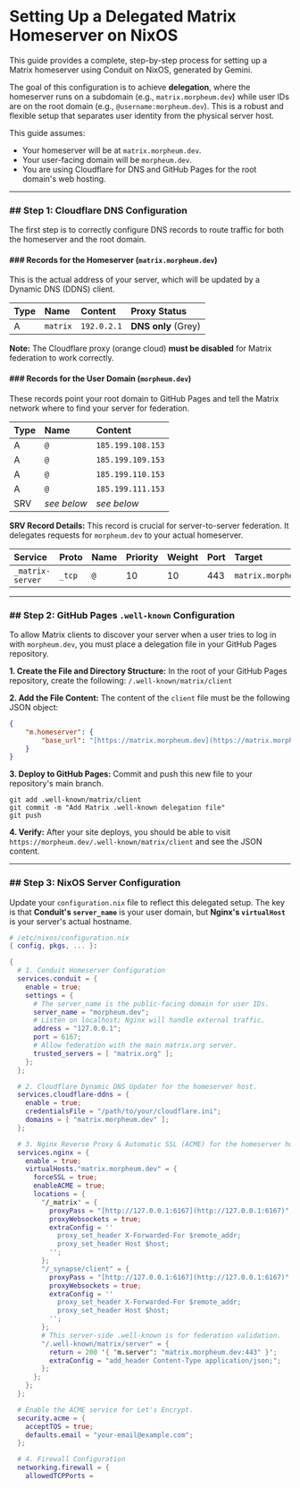 # Setting Up a Delegated Matrix Homeserver on NixOS

This guide provides a complete, step-by-step process for setting up a Matrix homeserver using Conduit on NixOS, generated by Gemini.

The goal of this configuration is to achieve **delegation**, where the homeserver runs on a subdomain (e.g., `matrix.morpheum.dev`) while user IDs are on the root domain (e.g., `@username:morpheum.dev`). This is a robust and flexible setup that separates user identity from the physical server host.

This guide assumes:
* Your homeserver will be at `matrix.morpheum.dev`.
* Your user-facing domain will be `morpheum.dev`.
* You are using Cloudflare for DNS and GitHub Pages for the root domain's web hosting.

---

### ## Step 1: Cloudflare DNS Configuration

The first step is to correctly configure DNS records to route traffic for both the homeserver and the root domain.

#### ### Records for the Homeserver (`matrix.morpheum.dev`)

This is the actual address of your server, which will be updated by a Dynamic DNS (DDNS) client.

| Type | Name     | Content     | Proxy Status      |
| :--- | :------- | :---------- | :---------------- |
| A    | `matrix` | `192.0.2.1` | **DNS only** (Grey) |

**Note:** The Cloudflare proxy (orange cloud) **must be disabled** for Matrix federation to work correctly.

#### ### Records for the User Domain (`morpheum.dev`)

These records point your root domain to GitHub Pages and tell the Matrix network where to find your server for federation.

| Type  | Name        | Content                    |
| :---- | :---------- | :------------------------- |
| A     | `@`         | `185.199.108.153`          |
| A     | `@`         | `185.199.109.153`          |
| A     | `@`         | `185.199.110.153`          |
| A     | `@`         | `185.199.111.153`          |
| SRV   | _see below_ | _see below_                |

**SRV Record Details:**
This record is crucial for server-to-server federation. It delegates requests for `morpheum.dev` to your actual homeserver.

| Service          | Proto | Name  | Priority | Weight | Port | Target                  |
| :--------------- | :---- | :---- | :------- | :----- | :--- | :---------------------- |
| `_matrix-server` | `_tcp`  | `@`   | 10       | 10     | 443  | `matrix.morpheum.dev` |

---

### ## Step 2: GitHub Pages `.well-known` Configuration

To allow Matrix clients to discover your server when a user tries to log in with `morpheum.dev`, you must place a delegation file in your GitHub Pages repository.

**1. Create the File and Directory Structure:**
In the root of your GitHub Pages repository, create the following:
`/.well-known/matrix/client`

**2. Add the File Content:**
The content of the `client` file must be the following JSON object:

```json
{
    "m.homeserver": {
        "base_url": "[https://matrix.morpheum.dev](https://matrix.morpheum.dev)"
    }
}
```

**3. Deploy to GitHub Pages:**
Commit and push this new file to your repository's main branch.

```shell
git add .well-known/matrix/client
git commit -m "Add Matrix .well-known delegation file"
git push
```

**4. Verify:**
After your site deploys, you should be able to visit `https://morpheum.dev/.well-known/matrix/client` and see the JSON content.

---

### ## Step 3: NixOS Server Configuration

Update your `configuration.nix` file to reflect this delegated setup. The key is that **Conduit's `server_name`** is your user domain, but **Nginx's `virtualHost`** is your server's actual hostname.

```nix
# /etc/nixos/configuration.nix
{ config, pkgs, ... }:

{
  # 1. Conduit Homeserver Configuration
  services.conduit = {
    enable = true;
    settings = {
      # The server_name is the public-facing domain for user IDs.
      server_name = "morpheum.dev";
      # Listen on localhost; Nginx will handle external traffic.
      address = "127.0.0.1";
      port = 6167;
      # Allow federation with the main matrix.org server.
      trusted_servers = [ "matrix.org" ];
    };
  };

  # 2. Cloudflare Dynamic DNS Updater for the homeserver host.
  services.cloudflare-ddns = {
    enable = true;
    credentialsFile = "/path/to/your/cloudflare.ini";
    domains = [ "matrix.morpheum.dev" ];
  };

  # 3. Nginx Reverse Proxy & Automatic SSL (ACME) for the homeserver host.
  services.nginx = {
    enable = true;
    virtualHosts."matrix.morpheum.dev" = {
      forceSSL = true;
      enableACME = true;
      locations = {
        "/_matrix" = {
          proxyPass = "[http://127.0.0.1:6167](http://127.0.0.1:6167)";
          proxyWebsockets = true;
          extraConfig = ''
            proxy_set_header X-Forwarded-For $remote_addr;
            proxy_set_header Host $host;
          '';
        };
        "/_synapse/client" = {
          proxyPass = "[http://127.0.0.1:6167](http://127.0.0.1:6167)";
          proxyWebsockets = true;
          extraConfig = ''
            proxy_set_header X-Forwarded-For $remote_addr;
            proxy_set_header Host $host;
          '';
        };
        # This server-side .well-known is for federation validation.
        "/.well-known/matrix/server" = {
          return = 200 '{ "m.server": "matrix.morpheum.dev:443" }';
          extraConfig = "add_header Content-Type application/json;";
        };
      };
    };
  };

  # Enable the ACME service for Let's Encrypt.
  security.acme = {
    acceptTOS = true;
    defaults.email = "your-email@example.com";
  };

  # 4. Firewall Configuration
  networking.firewall = {
    allowedTCPPorts =
